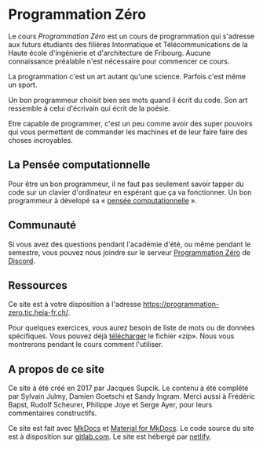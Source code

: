 # Programmation Zéro

Le cours *Programmation Zéro* est un cours de programmation qui s'adresse aux futurs étudiants des filières Intormatique et Télécommunications de la Haute école d'ingénierie et d'architecture de Fribourg. Aucune connaissance préalable n'est nécessaire pour commencer ce cours.

La programmation c'est un art autant qu'une science. Parfois c'est même un sport.

Un bon programmeur choisit bien ses mots quand il écrit du code. Son art ressemble à celui d'écrivain qui écrit de la poésie. 

Etre capable de programmer, c'est un peu comme avoir des super pouvoirs qui vous permettent de commander les machines et de leur faire faire des choses incroyables.

## La Pensée computationnelle

Pour être un bon programmeur, il ne faut pas seulement savoir tapper du code sur un clavier d'ordinateur
en espérant que ça va fonctionner. Un bon programmeur à dévelopé sa « [pensée computationnelle](https://fr.wikipedia.org/wiki/Pens%C3%A9e_computationnelle) ».

## Communauté

Si vous avez des questions pendant l'académie d'été, ou même pendant le semestre, vous pouvez nous joindre sur le serveur [Programmation Zéro](https://discord.gg/JW45WDu) de [Discord](https://discordapp.com/).

## Ressources

Ce site est à votre disposition à l'adresse <https://programmation-zero.tic.heia-fr.ch/>.

Pour quelques exercices, vous aurez besoin de liste de mots ou de données spécifiques. Vous pouvez déjà [télécharger](https://gitlab.com/HEIA-FR/programmation-zero/raw/website/docs/data.zip) le fichier «zip». Nous vous montrerons pendant le cours comment l'utiliser.

## A propos de ce site

Ce site à été créé en 2017 par Jacques Supcik. Le contenu à été complété par Sylvain Julmy, Damien Goetschi et Sandy Ingram. Merci aussi à Frédéric Bapst, Rudolf Scheurer, Philippe Joye et Serge Ayer, pour leurs commentaires constructifs.

Ce site est fait avec [MkDocs](https://www.mkdocs.org/) et [Material for MkDocs](https://squidfunk.github.io/mkdocs-material/). Le code source du site est à disposition sur [gitlab.com](https://gitlab.com/HEIA-FR/programmation-zero/tree/website). Le site est hébergé par [netlify](https://www.netlify.com/).